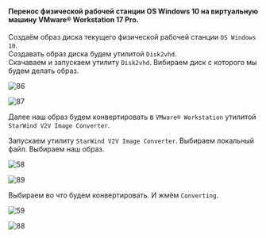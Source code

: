 #### Перенос физической рабочей станции OS Windows 10 на виртуальную машину VMware® Workstation 17 Pro.

Создаём образ диска текущего физической рабочей станции ``OS Windows 10``. <br>
Cоздавать образ диска будем утилитой ``Disk2vhd``.<br>
Скачаваем и запускаем утилиту ``Disk2vhd``.
Вибираем диск с которого мы будем делать образ.

![86](https://github.com/tvgVita69/Linux_begin/assets/98489171/37a77cc5-e130-4bf6-888f-ff7b3cb4a790)

![87](https://github.com/tvgVita69/Linux_begin/assets/98489171/417d4b4e-48be-480e-94c8-addfb7472d7b)

Далее наш образ будем конвертировать в ``VMware® Workstation`` утилитой ``StarWind V2V Image Converter``.

Запускаем утилиту ``StarWind V2V Image Converter``. Выбираем локальный файл. Выбираем наш образ.

![58](https://github.com/tvgVita69/Linux_begin/assets/98489171/b0c7996f-9e2d-47d4-93da-72b743a87d0b)

![89](https://github.com/tvgVita69/Linux_begin/assets/98489171/9b3a1888-d08c-4c9a-b2cc-fd05b4ad74e1)

Выбираем во что будем конвертировать. И жмём `` Converting ``.

![59](https://github.com/tvgVita69/Linux_begin/assets/98489171/da693599-7cff-4c4b-a782-3e78ffd7c914)

![88](https://github.com/tvgVita69/Linux_begin/assets/98489171/06ef3fc5-8e1d-46da-8a7f-33c77278d422)
